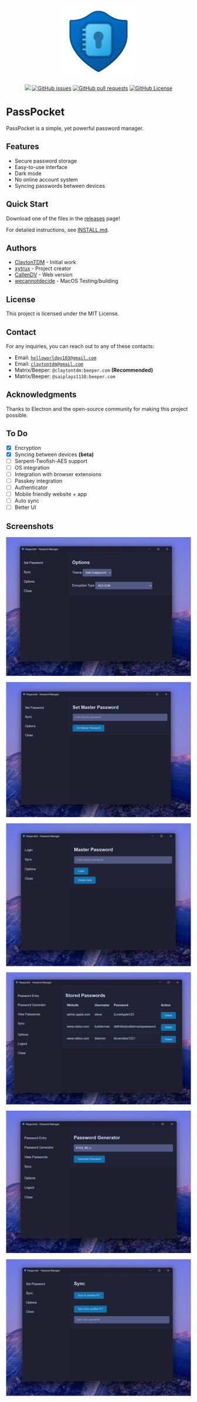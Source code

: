 <p align="center">  <img src="src/icon/icon.png" alt="PassPocket Logo" width="200">
</p>

<div align="center" dir="auto">
<p dir="auto"><a href="https://github.com/xytrux/passpocket/tree/main"><img src="https://img.shields.io/badge/status-active-success/xytrux/passpocket"></a>
<a href="https://github.com/xytrux/passpocket/issues"><img alt="GitHub issues" src="https://img.shields.io/github/issues/xytrux/passpocket"></a>
<a href="https://github.com/xytrux/passpocket/pulls"><img alt="GitHub pull requests" src="https://img.shields.io/github/issues-pr/xytrux/passpocket"></a>
<a href="https://github.com/xytrux/passpocket/blob/main/LICENSE"><img alt="GitHub License" src="https://img.shields.io/github/license/xytrux/passpocket"></a></p>
</div>

# PassPocket

PassPocket is a simple, yet powerful password manager.

## Features

- Secure password storage
- Easy-to-use interface
- Dark mode
- No online account system
- Syncing passwords between devices

## Quick Start

Download one of the files in the [releases](https://github.com/xytrux/passpocket/releases) page!

For detailed instructions, see [INSTALL.md](INSTALL.md).

## Authors

- [ClaytonTDM](https://github.com/ClaytonTDM) - Initial work
- [xytrux](https://github.com/xytrux) - Project creator
- [CallenDV](https://github.com/CallenDV) - Web version
- [wecannotdecide](https://github.com/wecannotdecide) - MacOS Testing/building

## License

This project is licensed under the MIT License.

## Contact

For any inquiries, you can reach out to any of these contacts:

- Email: [`helloworldpy103@gmail.com`](mailto:helloworldpy103@gmail.com)
- Email: [`claytontdm@gmail.com`](mailto:claytontdm@gmail.com)
- Matrix/Beeper: `@claytontdm:beeper.com` **(Recommended)**
- Matrix/Beeper: `@saiplayz1138:beeper.com`

## Acknowledgments

Thanks to Electron and the open-source community for making this project possible.

## To Do

- [x] Encryption
- [x] Syncing between devices **(beta)**
- [ ] Serpent-Twofish-AES support
- [ ] OS integration
- [ ] Integration with browser extensions
- [ ] Passkey integration
- [ ] Authenticator
- [ ] Mobile friendly website + app
- [ ] Auto sync
- [ ] Better UI

## Screenshots

![](https://raw.githubusercontent.com/xytrux/passpocket/main/doc/screenshots/NVIDIA_Share_67tMWTY4de.png)

![](https://raw.githubusercontent.com/xytrux/passpocket/main/doc/screenshots/NVIDIA_Share_9XXBRdjv93.png)

![](https://raw.githubusercontent.com/xytrux/passpocket/main/doc/screenshots/NVIDIA_Share_JhPvxxah5B-1.png)

![](https://raw.githubusercontent.com/xytrux/passpocket/main/doc/screenshots/NVIDIA_Share_L4VkmdlEm6.png)

![](https://raw.githubusercontent.com/xytrux/passpocket/main/doc/screenshots/NVIDIA_Share_W59kcZ5uW3.png)

![](https://raw.githubusercontent.com/xytrux/passpocket/main/doc/screenshots/NVIDIA_Share_fo07cLfs7u.png)

